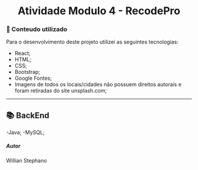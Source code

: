 <h1 align="center">
  <br>Atividade Modulo 4 - RecodePro
</h1>

### 💼 Conteudo utilizado ###
Para o desenvolvimento deste projeto utilizei as seguintes tecnologias:

- React;
- HTML;
- CSS;
- Bootstrap;
- Google Fontes;
- Imagens de todos os locais/cidades não possuem direitos autorais e foram retiradas do site unsplash.com;

---

## 📚 BackEnd ##

-Java;
-MySQL;



##### Autor #####
Willian Stephano

